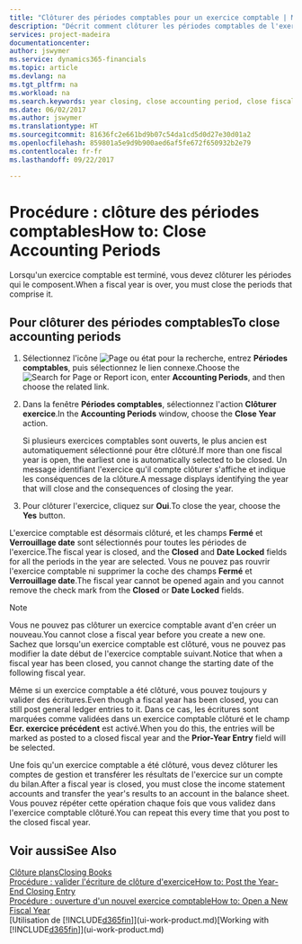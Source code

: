```yaml
---
title: "Clôturer des périodes comptables pour un exercice comptable | Microsoft Docs"
description: "Décrit comment clôturer les périodes comptables de l'exercice comptable."
services: project-madeira
documentationcenter: 
author: jswymer
ms.service: dynamics365-financials
ms.topic: article
ms.devlang: na
ms.tgt_pltfrm: na
ms.workload: na
ms.search.keywords: year closing, close accounting period, close fiscal year, bank account detailed trial balance
ms.date: 06/02/2017
ms.author: jswymer
ms.translationtype: HT
ms.sourcegitcommit: 81636fc2e661bd9b07c54da1cd5d0d27e30d01a2
ms.openlocfilehash: 859801a5e9d9b900aed6af5fe672f650932b2e79
ms.contentlocale: fr-fr
ms.lasthandoff: 09/22/2017

---
```

# <a name="how-to-close-accounting-periods"></a><span data-ttu-id="b06f1-103">Procédure : clôture des périodes comptables</span><span class="sxs-lookup"><span data-stu-id="b06f1-103">How to: Close Accounting Periods</span></span>
<span data-ttu-id="b06f1-104">Lorsqu'un exercice comptable est terminé, vous devez clôturer les périodes qui le composent.</span><span class="sxs-lookup"><span data-stu-id="b06f1-104">When a fiscal year is over, you must close the periods that comprise it.</span></span>

## <a name="to-close-accounting-periods"></a><span data-ttu-id="b06f1-105">Pour clôturer des périodes comptables</span><span class="sxs-lookup"><span data-stu-id="b06f1-105">To close accounting periods</span></span>
1. <span data-ttu-id="b06f1-106">Sélectionnez l'icône ![Page ou état pour la recherche](media/ui-search/search_small.png "Page ou état pour la recherche"), entrez **Périodes comptables**, puis sélectionnez le lien connexe.</span><span class="sxs-lookup"><span data-stu-id="b06f1-106">Choose the ![Search for Page or Report](media/ui-search/search_small.png "Search for Page or Report icon") icon, enter **Accounting Periods**, and then choose the related link.</span></span>
2. <span data-ttu-id="b06f1-107">Dans la fenêtre **Périodes comptables**, sélectionnez l'action **Clôturer exercice**.</span><span class="sxs-lookup"><span data-stu-id="b06f1-107">In the **Accounting Periods** window, choose the **Close Year** action.</span></span>

    <span data-ttu-id="b06f1-108">Si plusieurs exercices comptables sont ouverts, le plus ancien est automatiquement sélectionné pour être clôturé.</span><span class="sxs-lookup"><span data-stu-id="b06f1-108">If more than one fiscal year is open, the earliest one is automatically selected to be closed.</span></span> <span data-ttu-id="b06f1-109">Un message identifiant l'exercice qu'il compte clôturer s'affiche et indique les conséquences de la clôture.</span><span class="sxs-lookup"><span data-stu-id="b06f1-109">A message displays identifying the year that will close and the consequences of closing the year.</span></span>
3. <span data-ttu-id="b06f1-110">Pour clôturer l'exercice, cliquez sur **Oui**.</span><span class="sxs-lookup"><span data-stu-id="b06f1-110">To close the year, choose the **Yes** button.</span></span>

<span data-ttu-id="b06f1-111">L'exercice comptable est désormais clôturé, et les champs **Fermé** et **Verrouillage date** sont sélectionnés pour toutes les périodes de l'exercice.</span><span class="sxs-lookup"><span data-stu-id="b06f1-111">The fiscal year is closed, and the **Closed** and **Date Locked** fields for all the periods in the year are selected.</span></span> <span data-ttu-id="b06f1-112">Vous ne pouvez pas rouvrir l'exercice comptable ni supprimer la coche des champs **Fermé** et **Verrouillage date**.</span><span class="sxs-lookup"><span data-stu-id="b06f1-112">The fiscal year cannot be opened again and you cannot remove the check mark from the **Closed** or **Date Locked** fields.</span></span>

> [!NOTE]  
>   <span data-ttu-id="b06f1-113">Vous ne pouvez pas clôturer un exercice comptable avant d'en créer un nouveau.</span><span class="sxs-lookup"><span data-stu-id="b06f1-113">You cannot close a fiscal year before you create a new one.</span></span> <span data-ttu-id="b06f1-114">Sachez que lorsqu'un exercice comptable est clôturé, vous ne pouvez pas modifier la date début de l'exercice comptable suivant.</span><span class="sxs-lookup"><span data-stu-id="b06f1-114">Notice that when a fiscal year has been closed, you cannot change the starting date of the following fiscal year.</span></span>

<span data-ttu-id="b06f1-115">Même si un exercice comptable a été clôturé, vous pouvez toujours y valider des écritures.</span><span class="sxs-lookup"><span data-stu-id="b06f1-115">Even though a fiscal year has been closed, you can still post general ledger entries to it.</span></span> <span data-ttu-id="b06f1-116">Dans ce cas, les écritures sont marquées comme validées dans un exercice comptable clôturé et le champ **Ecr. exercice précédent** est activé.</span><span class="sxs-lookup"><span data-stu-id="b06f1-116">When you do this, the entries will be marked as posted to a closed fiscal year and the **Prior-Year Entry** field will be selected.</span></span>

<span data-ttu-id="b06f1-117">Une fois qu'un exercice comptable a été clôturé, vous devez clôturer les comptes de gestion et transférer les résultats de l'exercice sur un compte du bilan.</span><span class="sxs-lookup"><span data-stu-id="b06f1-117">After a fiscal year is closed, you must close the income statement accounts and transfer the year's results to an account in the balance sheet.</span></span> <span data-ttu-id="b06f1-118">Vous pouvez répéter cette opération chaque fois que vous validez dans l'exercice comptable clôturé.</span><span class="sxs-lookup"><span data-stu-id="b06f1-118">You can repeat this every time that you post to the closed fiscal year.</span></span>

## <a name="see-also"></a><span data-ttu-id="b06f1-119">Voir aussi</span><span class="sxs-lookup"><span data-stu-id="b06f1-119">See Also</span></span>
[<span data-ttu-id="b06f1-120">Clôture plans</span><span class="sxs-lookup"><span data-stu-id="b06f1-120">Closing Books</span></span>](year-close-books.md)  
[<span data-ttu-id="b06f1-121">Procédure : valider l'écriture de clôture d'exercice</span><span class="sxs-lookup"><span data-stu-id="b06f1-121">How to: Post the Year-End Closing Entry</span></span>](year-how-post-year-end-close-entry.md)  
[<span data-ttu-id="b06f1-122">Procédure : ouverture d'un nouvel exercice comptable</span><span class="sxs-lookup"><span data-stu-id="b06f1-122">How to: Open a New Fiscal Year</span></span>](finance-how-open-new-fiscal-year.md)  
<span data-ttu-id="b06f1-123">[Utilisation de [!INCLUDE[d365fin](includes/d365fin_md.md)]](ui-work-product.md)</span><span class="sxs-lookup"><span data-stu-id="b06f1-123">[Working with [!INCLUDE[d365fin](includes/d365fin_md.md)]](ui-work-product.md)</span></span>

